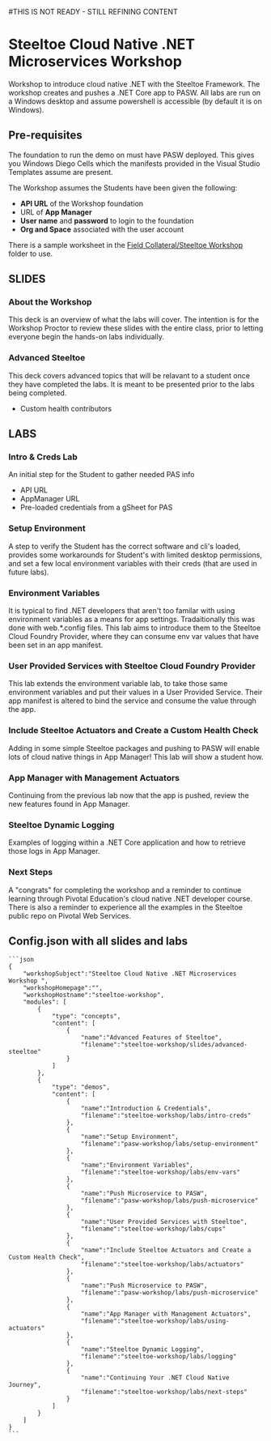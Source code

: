 #THIS IS NOT READY - STILL REFINING CONTENT

# Steeltoe Cloud Native .NET Microservices Workshop 

Workshop to introduce cloud native .NET with the Steeltoe Framework. The workshop creates and pushes a .NET Core app to PASW. All labs are run on a Windows desktop and assume powershell is accessible (by default it is on Windows).

## Pre-requisites

The foundation to run the demo on must have PASW deployed. This gives you Windows Diego Cells which the manifests provided in the Visual Studio Templates assume are present.

The Workshop assumes the Students have been given the following:
 - **API URL** of the Workshop foundation
 - URL of **App Manager**
 - **User name** and **password** to login to the foundation
 - **Org and Space** associated with the user account

There is a sample worksheet in the [Field Collateral/Steeltoe Workshop](https://drive.google.com/open?id=1ajWGLFQ2aE0Ta7iN3hF0jGwDp73VZt9P) folder to use.

## SLIDES
### About the Workshop

This deck is an overview of what the labs will cover. The intention is for the Workshop Proctor to review these slides with the entire class, prior to letting everyone begin the hands-on labs individually.

### Advanced Steeltoe

This deck covers advanced topics that will be relavant to a student once they have completed the labs. It is meant to be presented prior to the labs being completed.
- Custom health contributors

## LABS
### Intro & Creds Lab

An initial step for the Student to gather needed PAS info
 - API URL
 - AppManager URL
 - Pre-loaded credentials from a gSheet for PAS

### Setup Environment

A step to verify the Student has the correct software and cli's loaded, provides some workarounds for Student's with limited desktop permissions, and set a few local environment variables with their creds (that are used in future labs).

### Environment Variables

It is typical to find .NET developers that aren't too familar with using environment variables as a means for app settings. Tradaitionally this was done with web.*.config files. This lab aims to introduce them to the Steeltoe Cloud Foundry Provider, where they can consume env var values that have been set in an app manifest.

### User Provided Services with Steeltoe Cloud Foundry Provider

This lab extends the environment variable lab, to take those same environment variables and put their values in a User Provided Service. Their app manifest is altered to bind the service and consume the value through the app.

### Include Steeltoe Actuators and Create a Custom Health Check

Adding in some simple Steeltoe packages and pushing to PASW will enable lots of cloud native things in App Manager! This lab will show a student how.

### App Manager with Management Actuators

Continuing from the previous lab now that the app is pushed, review the new features found in App Manager.

### Steeltoe Dynamic Logging

Examples of logging within a .NET Core application and how to retrieve those logs in App Manager.

### Next Steps

A "congrats" for completing the workshop and a reminder to continue learning through Pivotal Education's cloud native .NET developer course. There is also a reminder to experience all the examples in the Steeltoe public repo on Pivotal Web Services.

## Config.json with all slides and labs
	```json
	{
		"workshopSubject":"Steeltoe Cloud Native .NET Microservices Workshop ",
		"workshopHomepage":"",
		"workshopHostname":"steeltoe-workshop",
		"modules": [
			{
				"type": "concepts",
				"content": [
					{
						"name":"Advanced Features of Steeltoe",
						"filename":"steeltoe-workshop/slides/advanced-steeltoe"
					}
				]
			},
			{
				"type": "demos",
				"content": [
					{
						"name":"Introduction & Credentials",
						"filename":"steeltoe-workshop/labs/intro-creds"
					},
					{
						"name":"Setup Environment",
						"filename":"pasw-workshop/labs/setup-environment"
					},
					{
						"name":"Environment Variables",
						"filename":"steeltoe-workshop/labs/env-vars"
					},
					{
						"name":"Push Microservice to PASW",
						"filename":"pasw-workshop/labs/push-microservice"
					},
					{
						"name":"User Provided Services with Steeltoe",
						"filename":"steeltoe-workshop/labs/cups"
					},
					{
						"name":"Include Steeltoe Actuators and Create a Custom Health Check",
						"filename":"steeltoe-workshop/labs/actuators"
					},
					{
						"name":"Push Microservice to PASW",
						"filename":"pasw-workshop/labs/push-microservice"
					},
					{
						"name":"App Manager with Management Actuators",
						"filename":"steeltoe-workshop/labs/using-actuators"
					},
					{
						"name":"Steeltoe Dynamic Logging",
						"filename":"steeltoe-workshop/labs/logging"
					},
					{
						"name":"Continuing Your .NET Cloud Native Journey",
						"filename":"steeltoe-workshop/labs/next-steps"
					}
				]
			}
		]
	}
	```